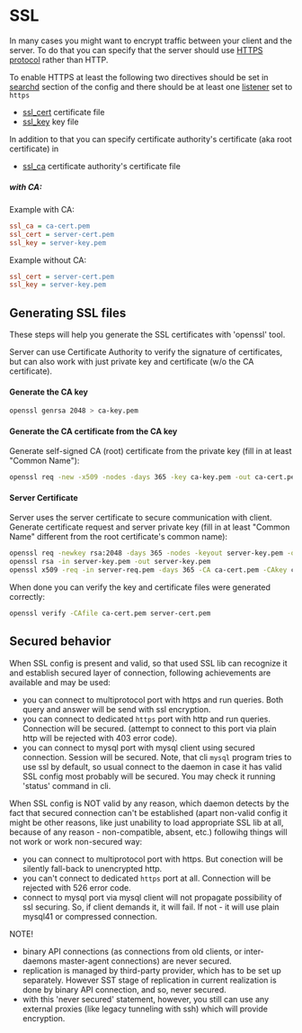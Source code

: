 # SSL

In many cases you might want to encrypt traffic between your client and the server. To do that you can specify that the server should use [HTTPS protocol](Server_settings/Searchd.md#listen) rather than HTTP.

<!-- example CA 1 -->

To enable HTTPS at least the following two directives should be set in [searchd](Server_settings/Searchd.md) section of the config and there should be at least one [listener](Server_settings/Searchd.md#listen) set to `https`

* [ssl_cert](Server_settings/Searchd.md#ssl_cert) certificate file
* [ssl_key](Server_settings/Searchd.md#ssl_key) key file

In addition to that you can specify certificate authority's certificate (aka root certificate) in

* [ssl_ca](Server_settings/Searchd.md#ssl_ca) certificate authority's certificate file


<!-- intro -->
##### with CA:

<!-- request with CA -->
Example with CA:

```ini
ssl_ca = ca-cert.pem
ssl_cert = server-cert.pem
ssl_key = server-key.pem
```

<!-- request without CA -->
Example without CA:

```ini
ssl_cert = server-cert.pem
ssl_key = server-key.pem
```
<!-- end -->

## Generating SSL files

These steps will help you generate the SSL certificates with 'openssl' tool.

Server can use Certificate Authority to verify the signature of certificates, but can also work with just private key and certificate (w/o the CA certificate).

#### Generate the CA key

```bash
openssl genrsa 2048 > ca-key.pem
```

#### Generate the CA certificate from the CA key

Generate self-signed CA (root) certificate from the private key (fill in at least "Common Name"):

```bash
openssl req -new -x509 -nodes -days 365 -key ca-key.pem -out ca-cert.pem
```

#### Server Certificate

Server uses the server certificate to secure communication with client. Generate certificate request and server private key (fill in at least "Common Name" different from the root certificate's common name):

```bash
openssl req -newkey rsa:2048 -days 365 -nodes -keyout server-key.pem -out server-req.pem
openssl rsa -in server-key.pem -out server-key.pem
openssl x509 -req -in server-req.pem -days 365 -CA ca-cert.pem -CAkey ca-key.pem -set_serial 01 -out server-cert.pem
```

When done you can verify the key and certificate files were generated correctly:

```bash
openssl verify -CAfile ca-cert.pem server-cert.pem
```

## Secured behavior

When SSL config is present and valid, so that used SSL lib can recognize it and establish secured layer of connection,
following achievements are available and may be used:

 - you can connect to multiprotocol port with https and run queries. Both query and answer will be send with ssl encryption.
 - you can connect to dedicated `https` port with http and run queries. Connection will be secured. (attempt to connect to this port via plain http will be rejected with 403 error code).
 - you can connect to mysql port with mysql client using secured connection. Session will be secured. Note, that cli `mysql` program tries to use ssl by
   default, so usual connect to the daemon in case it has valid SSL config most probably will be secured. You may check it running 'status' command in cli.
   
When SSL config is NOT valid by any reason, which daemon detects by the fact that secured connection can't be established (apart non-valid config it might be other reasons, like just unability to load appropriate SSL lib at all, because of any reason - non-compatible, absent, etc.) followihg things will not work or work non-secured way:

- you can connect to multiprotocol port with https. But conection will be silently fall-back to unencrypted http.
- you can't connect to dedicated `https` port at all. Connection will be rejected with 526 error code.
- connect to mysql port via mysql client will not propagate possibility of ssl securing. So, if client demands it, it will fail. If not - it will use plain mysql41 or compressed connection.

NOTE!

- binary API connections (as connections from old clients, or inter-daemons master-agent connections) are never secured.
- replication is managed by third-party provider, which has to be set up separately. However SST stage of replication in current realization is done by binary API connection, and so, never secured.
- with this 'never secured' statement, however, you still can use any external proxies (like legacy tunneling with ssh) which will provide encryption.